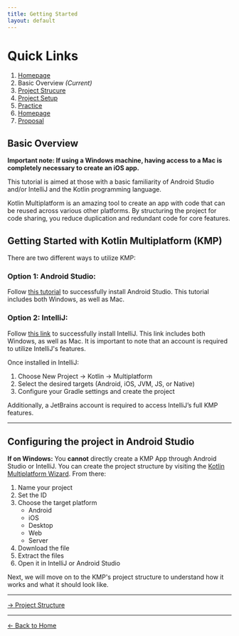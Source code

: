 ```yaml
---
title: Getting Started
layout: default
---
```


# Quick Links
1. [Homepage](./tutorial.md)
2. Basic Overview *(Current)*
3. [Project Strucure](./projectStructure.md)
4. [Project Setup](./setup.md)
5. [Practice](./practice.md)
6. [Homepage](./index.md)
7. [Proposal](./proposal.md)

## Basic Overview

**Important note: If using a Windows machine, having access to a Mac is completely necessary to create an iOS app.**

This tutorial is aimed at those with a basic familiarity of Android Studio and/or IntelliJ and the Kotlin programming language.

Kotlin Multiplatform is an amazing tool to create an app with code that can be reused across various other platforms. By structuring the project for code sharing, you reduce duplication and redundant code for core features.

## Getting Started with Kotlin Multiplatform (KMP)
There are two different ways to utilize KMP:

### Option 1: Android Studio:

Follow [this tutorial](https://developer.android.com/studio/install) to successfully install Android Studio. This tutorial includes both Windows, as well as Mac. 

### Option 2: IntelliJ:
Follow [this link](https://www.jetbrains.com/help/idea/installation-guide.html) to successfully install IntelliJ. This link includes both Windows, as well as Mac. It is important to note that an account is required to utilize IntelliJ's features.

Once installed in IntelliJ:
1. Choose New Project → Kotlin → Multiplatform
2. Select the desired targets (Android, iOS, JVM, JS, or Native)
3. Configure your Gradle settings and create the project

Additionally, a JetBrains account is required to access IntelliJ’s full KMP features.

---

## Configuring the project in Android Studio
**If on Windows:**
You **cannot** directly create a KMP App through Android Studio or IntelliJ. You can create the project structure by visiting the [Kotlin Multiplatform Wizard](https://kmp.jetbrains.com/?android=true&ios=true&iosui=compose&includeTests=true). From there:

1. Name your project
2. Set the ID
3. Choose the target platform
    - Android
    - iOS
    - Desktop
    - Web
    - Server
4. Download the file
5. Extract the files
6. Open it in IntelliJ or Android Studio

Next, we will move on to the KMP's project structure to understand how it works and what it should look like. 

---

[-> Project Structure](./projectStructure.md)

---

[<- Back to Home](./index.md)
